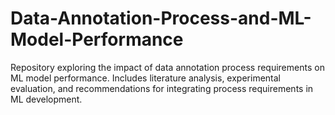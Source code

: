 # Data-Annotation-Process-and-ML-Model-Performance
Repository exploring the impact of data annotation process requirements on ML model performance. Includes literature analysis, experimental evaluation, and recommendations for integrating process requirements in ML development.
